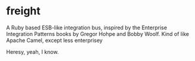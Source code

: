 freight
=======


A Ruby based ESB-like integration bus, inspired by the Enterprise 
Integration Patterns books by Gregor Hohpe and Bobby Woolf.  Kind of like Apache Camel, except less enterprisey
<p/>

Heresy, yeah, I know.